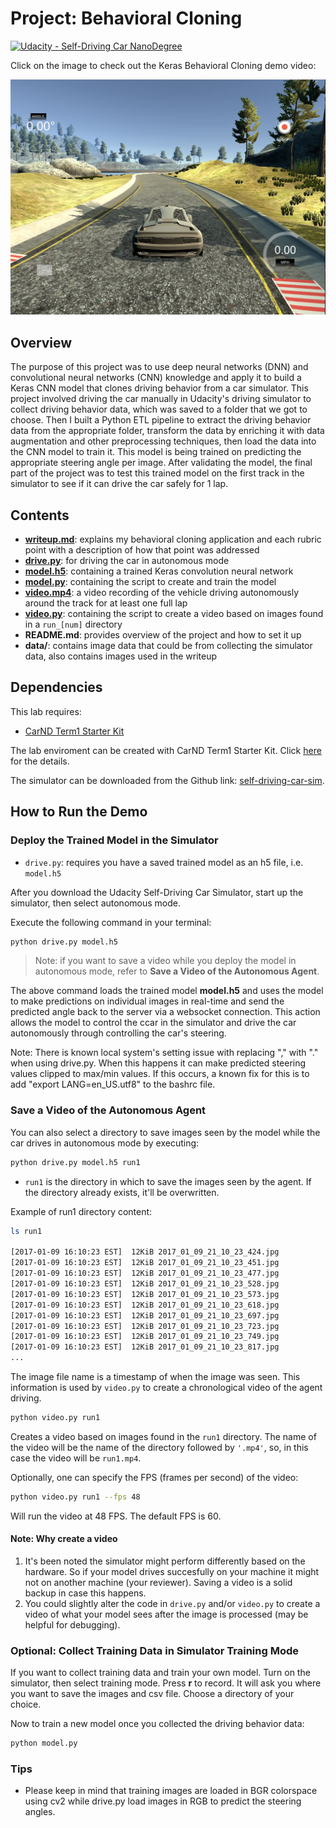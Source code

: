 # Project: Behavioral Cloning

[![Udacity - Self-Driving Car NanoDegree](https://s3.amazonaws.com/udacity-sdc/github/shield-carnd.svg)](http://www.udacity.com/drive)

Click on the image to check out the Keras Behavioral Cloning demo video:

[![center-driving.jpg](data/writeup/center-driving.jpg)](https://youtu.be/HwXI2E19SjY)

Overview
---

The purpose of this project was to use deep neural networks (DNN) and convolutional neural networks (CNN) knowledge and apply it to build a Keras CNN model that clones driving behavior from a car simulator. This project involved driving the car manually in Udacity's driving simulator to collect driving behavior data, which was saved to a folder that we got to choose. Then I built a Python ETL pipeline to extract the driving behavior data from the appropriate folder, transform the data by enriching it with data augmentation and other preprocessing techniques, then load the data into the CNN model to train it. This model is being trained on predicting the appropriate steering angle per image. After validating the model, the final part of the project was to test this trained model on the first track in the simulator to see if it can drive the car safely for 1 lap.

Contents
---

- **[writeup.md](writeup.md)**: explains my behavioral cloning application and each rubric point with a description of how that point was addressed
- **[drive.py](drive.py)**: for driving the car in autonomous mode
- **[model.h5](model.h5)**: containing a trained Keras convolution neural network 
- **[model.py](model.py)**: containing the script to create and train the model
- **[video.mp4](video.mp4)**: a video recording of the vehicle driving autonomously around the track for at least one full lap
- **[video.py](video.py)**: containing the script to create a video based on images found in a `run_[num]` directory
- **README.md**: provides overview of the project and how to set it up
- **data/**: contains image data that could be from collecting the simulator data, also contains images used in the writeup


## Dependencies
This lab requires:

* [CarND Term1 Starter Kit](https://github.com/udacity/CarND-Term1-Starter-Kit)

The lab enviroment can be created with CarND Term1 Starter Kit. Click [here](https://github.com/udacity/CarND-Term1-Starter-Kit/blob/master/README.md) for the details.

The simulator can be downloaded from the Github link: [self-driving-car-sim](https://github.com/udacity/self-driving-car-sim).

## How to Run the Demo

### Deploy the Trained Model in the Simulator

- `drive.py`: requires you have a saved trained model as an h5 file, i.e. `model.h5`

After you download the Udacity Self-Driving Car Simulator, start up the simulator, then select autonomous mode.

Execute the following command in your terminal:

~~~bash
python drive.py model.h5
~~~

> Note: if you want to save a video while you deploy the model in autonomous mode, refer to **Save a Video of the Autonomous Agent**.

The above command loads the trained model **model.h5** and uses the model to make predictions on individual images in real-time and send the predicted angle back to the server via a websocket connection. This action allows the model to control the ccar in the simulator and drive the car autonomously through controlling the car's steering. 

Note: There is known local system's setting issue with replacing "," with "." when using drive.py. When this happens it can make predicted steering values clipped to max/min values. If this occurs, a known fix for this is to add "export LANG=en_US.utf8" to the bashrc file.

### Save a Video of the Autonomous Agent

You can also select a directory to save images seen by the model while the car drives in autonomous mode by executing:

~~~bash
python drive.py model.h5 run1
~~~

- `run1` is the directory in which to save the images seen by the agent. If the directory already exists, it'll be overwritten.

Example of run1 directory content:

```sh
ls run1

[2017-01-09 16:10:23 EST]  12KiB 2017_01_09_21_10_23_424.jpg
[2017-01-09 16:10:23 EST]  12KiB 2017_01_09_21_10_23_451.jpg
[2017-01-09 16:10:23 EST]  12KiB 2017_01_09_21_10_23_477.jpg
[2017-01-09 16:10:23 EST]  12KiB 2017_01_09_21_10_23_528.jpg
[2017-01-09 16:10:23 EST]  12KiB 2017_01_09_21_10_23_573.jpg
[2017-01-09 16:10:23 EST]  12KiB 2017_01_09_21_10_23_618.jpg
[2017-01-09 16:10:23 EST]  12KiB 2017_01_09_21_10_23_697.jpg
[2017-01-09 16:10:23 EST]  12KiB 2017_01_09_21_10_23_723.jpg
[2017-01-09 16:10:23 EST]  12KiB 2017_01_09_21_10_23_749.jpg
[2017-01-09 16:10:23 EST]  12KiB 2017_01_09_21_10_23_817.jpg
...
```

The image file name is a timestamp of when the image was seen. This information is used by `video.py` to create a chronological video of the agent driving.

~~~bash
python video.py run1
~~~

Creates a video based on images found in the `run1` directory. The name of the video will be the name of the directory followed by `'.mp4'`, so, in this case the video will be `run1.mp4`.

Optionally, one can specify the FPS (frames per second) of the video:

```sh
python video.py run1 --fps 48
```

Will run the video at 48 FPS. The default FPS is 60.

#### Note: Why create a video

1. It's been noted the simulator might perform differently based on the hardware. So if your model drives succesfully on your machine it might not on another machine (your reviewer). Saving a video is a solid backup in case this happens.
2. You could slightly alter the code in `drive.py` and/or `video.py` to create a video of what your model sees after the image is processed (may be helpful for debugging).

### Optional: Collect Training Data in Simulator Training Mode

If you want to collect training data and train your own model. Turn on the simulator, then select training mode. Press **r** to record. It will ask you where you want to save the images and csv file. Choose a directory of your choice.

Now to train a new model once you collected the driving behavior data:

~~~bash
python model.py
~~~

### Tips
- Please keep in mind that training images are loaded in BGR colorspace using cv2 while drive.py load images in RGB to predict the steering angles.


